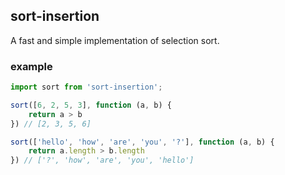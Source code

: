 ## sort-insertion
A fast and simple implementation of selection sort.

### example
```js
import sort from 'sort-insertion';

sort([6, 2, 5, 3], function (a, b) {
	return a > b
}) // [2, 3, 5, 6]

sort(['hello', 'how', 'are', 'you', '?'], function (a, b) {
	return a.length > b.length
}) // ['?', 'how', 'are', 'you', 'hello']

```
